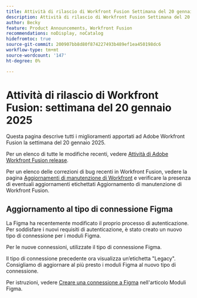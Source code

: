 ```yaml
---
title: Attività di rilascio di Workfront Fusion Settimana del 20 gennaio 2025
description: Attività di rilascio di Workfront Fusion Settimana del 20 gennaio 2025
author: Becky
feature: Product Announcements, Workfront Fusion
recommendations: noDisplay, noCatalog
hidefromtoc: true
source-git-commit: 200907bb8d80f874227493b489ef1ea450198dc6
workflow-type: tm+mt
source-wordcount: '147'
ht-degree: 0%

---
```


# Attività di rilascio di Workfront Fusion: settimana del 20 gennaio 2025

Questa pagina descrive tutti i miglioramenti apportati ad Adobe Workfront Fusion la settimana del 20 gennaio 2025.

Per un elenco di tutte le modifiche recenti, vedere [Attività di Adobe Workfront Fusion release](/help/workfront-fusion/fusion-product-releases/fusion-release-activity.md).

Per un elenco delle correzioni di bug recenti in Workfront Fusion, vedere la pagina [Aggiornamenti di manutenzione di Workfront](https://experienceleague.adobe.com/en/docs/workfront-known-issues/releases/current-updates) e verificare la presenza di eventuali aggiornamenti etichettati Aggiornamento di manutenzione di Workfront Fusion.

## Aggiornamento al tipo di connessione Figma

La Figma ha recentemente modificato il proprio processo di autenticazione. Per soddisfare i nuovi requisiti di autenticazione, è stato creato un nuovo tipo di connessione per i moduli Figma.

Per le nuove connessioni, utilizzate il tipo di connessione Figma.

Il tipo di connessione precedente ora visualizza un’etichetta &quot;Legacy&quot;. Consigliamo di aggiornare al più presto i moduli Figma al nuovo tipo di connessione.

Per istruzioni, vedere [Creare una connessione a Figma](/help/workfront-fusion/references/apps-and-modules/third-party-connectors/figma-modules.md#create-a-connection-to-figma) nell&#39;articolo Moduli Figma.

